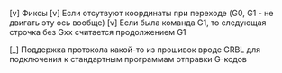 [v] Фиксы
    [v] Если отсутвуют координаты при переходе (G0, G1 - не двигать эту ось вообще)
    [v] Если была команда G1, то следующая строчка без Gxx считается продолжением G1

[_] Поддержка протокола какой-то из прошивок вроде GRBL для подключения к стандартным программам отправки G-кодов